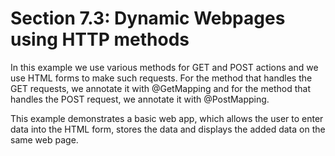# Section 7.3: Dynamic Webpages using HTTP methods

In this example we use various methods for GET and POST actions and we use HTML forms to make such requests. For the method that handles the GET requests, we annotate it with @GetMapping and for the method that handles the POST request, we annotate it with @PostMapping.

This example demonstrates a basic web app, which allows the user to enter data into the HTML form, stores the data and displays the added data on the same web page.
